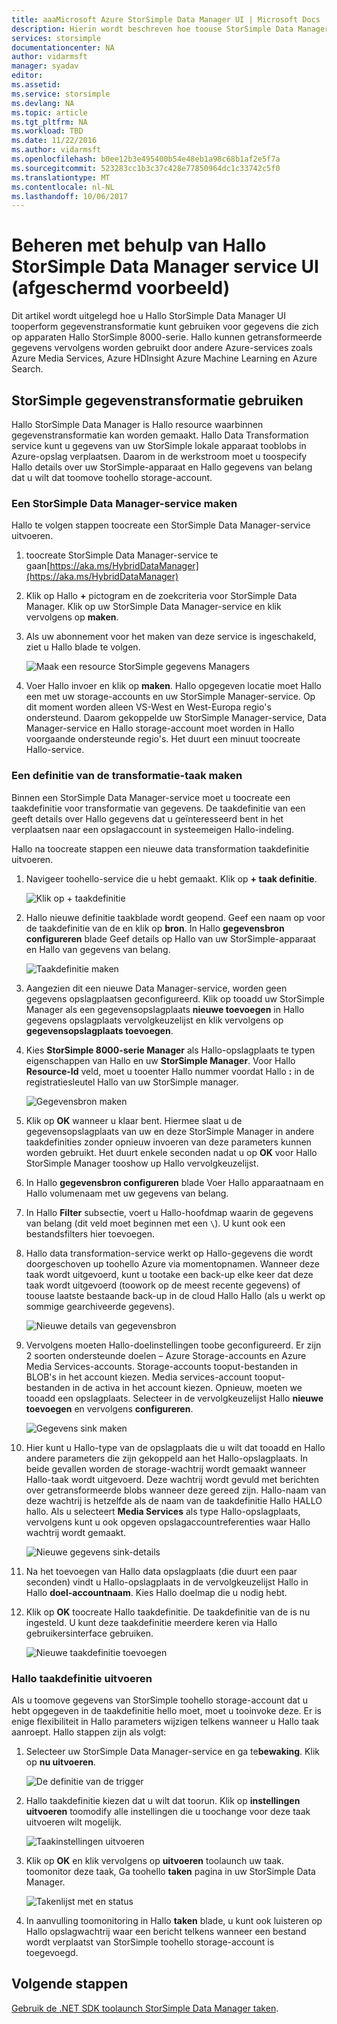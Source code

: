 ```yaml
---
title: aaaMicrosoft Azure StorSimple Data Manager UI | Microsoft Docs
description: Hierin wordt beschreven hoe toouse StorSimple Data Manager service UI (afgeschermd voorbeeld)
services: storsimple
documentationcenter: NA
author: vidarmsft
manager: syadav
editor: 
ms.assetid: 
ms.service: storsimple
ms.devlang: NA
ms.topic: article
ms.tgt_pltfrm: NA
ms.workload: TBD
ms.date: 11/22/2016
ms.author: vidarmsft
ms.openlocfilehash: b0ee12b3e495400b54e48eb1a98c68b1af2e5f7a
ms.sourcegitcommit: 523283cc1b3c37c428e77850964dc1c33742c5f0
ms.translationtype: MT
ms.contentlocale: nl-NL
ms.lasthandoff: 10/06/2017
---
```

# <a name="manage-using-hello-storsimple-data-manager-service-ui-private-preview"></a>Beheren met behulp van Hallo StorSimple Data Manager service UI (afgeschermd voorbeeld)

Dit artikel wordt uitgelegd hoe u Hallo StorSimple Data Manager UI tooperform gegevenstransformatie kunt gebruiken voor gegevens die zich op apparaten Hallo StorSimple 8000-serie. Hallo kunnen getransformeerde gegevens vervolgens worden gebruikt door andere Azure-services zoals Azure Media Services, Azure HDInsight Azure Machine Learning en Azure Search. 


## <a name="use-storsimple-data-transformation"></a>StorSimple gegevenstransformatie gebruiken

Hallo StorSimple Data Manager is Hallo resource waarbinnen gegevenstransformatie kan worden gemaakt. Hallo Data Transformation service kunt u gegevens van uw StorSimple lokale apparaat tooblobs in Azure-opslag verplaatsen. Daarom in de werkstroom moet u toospecify Hallo details over uw StorSimple-apparaat en Hallo gegevens van belang dat u wilt dat toomove toohello storage-account.

### <a name="create-a-storsimple-data-manager-service"></a>Een StorSimple Data Manager-service maken

Hallo te volgen stappen toocreate een StorSimple Data Manager-service uitvoeren.

1. toocreate StorSimple Data Manager-service te gaan[https://aka.ms/HybridDataManager](https://aka.ms/HybridDataManager)

2. Klik op Hallo  **+**  pictogram en de zoekcriteria voor StorSimple Data Manager. Klik op uw StorSimple Data Manager-service en klik vervolgens op **maken**.

3. Als uw abonnement voor het maken van deze service is ingeschakeld, ziet u Hallo blade te volgen.

    ![Maak een resource StorSimple gegevens Managers](./media/storsimple-data-manager-ui/create-new-data-manager-service.png)

4. Voer Hallo invoer en klik op **maken**. Hallo opgegeven locatie moet Hallo een met uw storage-accounts en uw StorSimple Manager-service. Op dit moment worden alleen VS-West en West-Europa regio's ondersteund. Daarom gekoppelde uw StorSimple Manager-service, Data Manager-service en Hallo storage-account moet worden in Hallo voorgaande ondersteunde regio's. Het duurt een minuut toocreate Hallo-service.

### <a name="create-a-data-transformation-job-definition"></a>Een definitie van de transformatie-taak maken

Binnen een StorSimple Data Manager-service moet u toocreate een taakdefinitie voor transformatie van gegevens. De taakdefinitie van een geeft details over Hallo gegevens dat u geïnteresseerd bent in het verplaatsen naar een opslagaccount in systeemeigen Hallo-indeling. 

Hallo na toocreate stappen een nieuwe data transformation taakdefinitie uitvoeren.

1.  Navigeer toohello-service die u hebt gemaakt. Klik op **+ taak definitie**.

    ![Klik op + taakdefinitie](./media/storsimple-data-manager-ui/click-add-job-definition.png)

2. Hallo nieuwe definitie taakblade wordt geopend. Geef een naam op voor de taakdefinitie van de en klik op **bron**. In Hallo **gegevensbron configureren** blade Geef details op Hallo van uw StorSimple-apparaat en Hallo van gegevens van belang.

    ![Taakdefinitie maken](./media/storsimple-data-manager-ui//create-new-job-deifnition.png)

3. Aangezien dit een nieuwe Data Manager-service, worden geen gegevens opslagplaatsen geconfigureerd. Klik op tooadd uw StorSimple Manager als een gegevensopslagplaats **nieuwe toevoegen** in Hallo gegevens opslagplaats vervolgkeuzelijst en klik vervolgens op **gegevensopslagplaats toevoegen**.

4. Kies **StorSimple 8000-serie Manager** als Hallo-opslagplaats te typen eigenschappen van Hallo en uw **StorSimple Manager**. Voor Hallo **Resource-Id** veld, moet u tooenter Hallo nummer voordat Hallo **:** in de registratiesleutel Hallo van uw StorSimple manager.

    ![Gegevensbron maken](./media/storsimple-data-manager-ui/create-new-data-source.png)

5.  Klik op **OK** wanneer u klaar bent. Hiermee slaat u de gegevensopslagplaats van uw en deze StorSimple Manager in andere taakdefinities zonder opnieuw invoeren van deze parameters kunnen worden gebruikt. Het duurt enkele seconden nadat u op **OK** voor Hallo StorSimple Manager tooshow up Hallo vervolgkeuzelijst.

6.  In Hallo **gegevensbron configureren** blade Voer Hallo apparaatnaam en Hallo volumenaam met uw gegevens van belang.

7.  In Hallo **Filter** subsectie, voert u Hallo-hoofdmap waarin de gegevens van belang (dit veld moet beginnen met een `\`). U kunt ook een bestandsfilters hier toevoegen.

8.  Hallo data transformation-service werkt op Hallo-gegevens die wordt doorgeschoven up toohello Azure via momentopnamen. Wanneer deze taak wordt uitgevoerd, kunt u tootake een back-up elke keer dat deze taak wordt uitgevoerd (toowork op de meest recente gegevens) of toouse laatste bestaande back-up in de cloud Hallo Hallo (als u werkt op sommige gearchiveerde gegevens).

    ![Nieuwe details van gegevensbron](./media/storsimple-data-manager-ui/new-data-source-details.png)

9. Vervolgens moeten Hallo-doelinstellingen toobe geconfigureerd. Er zijn 2 soorten ondersteunde doelen – Azure Storage-accounts en Azure Media Services-accounts. Storage-accounts tooput-bestanden in BLOB's in het account kiezen. Media services-account tooput-bestanden in de activa in het account kiezen. Opnieuw, moeten we tooadd een opslagplaats. Selecteer in de vervolgkeuzelijst Hallo **nieuwe toevoegen** en vervolgens **configureren**.

    ![Gegevens sink maken](./media/storsimple-data-manager-ui/create-new-data-sink.png)

10. Hier kunt u Hallo-type van de opslagplaats die u wilt dat tooadd en Hallo andere parameters die zijn gekoppeld aan het Hallo-opslagplaats. In beide gevallen worden de storage-wachtrij wordt gemaakt wanneer Hallo-taak wordt uitgevoerd. Deze wachtrij wordt gevuld met berichten over getransformeerde blobs wanneer deze gereed zijn. Hallo-naam van deze wachtrij is hetzelfde als de naam van de taakdefinitie Hallo HALLO hallo. Als u selecteert **Media Services** als type Hallo-opslagplaats, vervolgens kunt u ook opgeven opslagaccountreferenties waar Hallo wachtrij wordt gemaakt.

    ![Nieuwe gegevens sink-details](./media/storsimple-data-manager-ui/new-data-sink-details.png)

11. Na het toevoegen van Hallo data opslagplaats (die duurt een paar seconden) vindt u Hallo-opslagplaats in de vervolgkeuzelijst Hallo in Hallo **doel-accountnaam**.  Kies Hallo doelmap die u nodig hebt.

12. Klik op **OK** toocreate Hallo taakdefinitie. De taakdefinitie van de is nu ingesteld. U kunt deze taakdefinitie meerdere keren via Hallo gebruikersinterface gebruiken.

    ![Nieuwe taakdefinitie toevoegen](./media/storsimple-data-manager-ui/add-new-job-definition.png)

### <a name="run-hello-job-definition"></a>Hallo taakdefinitie uitvoeren

Als u toomove gegevens van StorSimple toohello storage-account dat u hebt opgegeven in de taakdefinitie hello moet, moet u tooinvoke deze. Er is enige flexibiliteit in Hallo parameters wijzigen telkens wanneer u Hallo taak aanroept. Hallo stappen zijn als volgt:

1. Selecteer uw StorSimple Data Manager-service en ga te**bewaking**. Klik op **nu uitvoeren**.

    ![De definitie van de trigger](./media/storsimple-data-manager-ui/run-now.png)

2. Hallo taakdefinitie kiezen dat u wilt dat toorun. Klik op **instellingen uitvoeren** toomodify alle instellingen die u toochange voor deze taak uitvoeren wilt mogelijk.

    ![Taakinstellingen uitvoeren](./media/storsimple-data-manager-ui/run-settings.png)

3. Klik op **OK** en klik vervolgens op **uitvoeren** toolaunch uw taak. toomonitor deze taak, Ga toohello **taken** pagina in uw StorSimple Data Manager.

    ![Takenlijst met en status](./media/storsimple-data-manager-ui/jobs-list-and-status.png)

4. In aanvulling toomonitoring in Hallo **taken** blade, u kunt ook luisteren op Hallo opslagwachtrij waar een bericht telkens wanneer een bestand wordt verplaatst van StorSimple toohello storage-account is toegevoegd.


## <a name="next-steps"></a>Volgende stappen

[Gebruik de .NET SDK toolaunch StorSimple Data Manager taken](storsimple-data-manager-dotnet-jobs.md).
